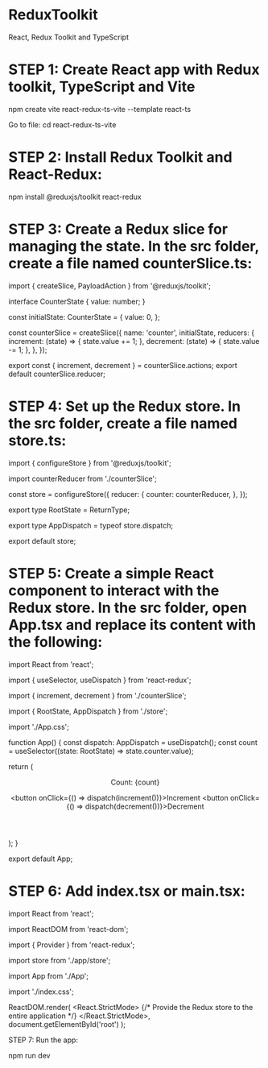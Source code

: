 # ReduxToolkit
React, Redux Toolkit and TypeScript

STEP 1: Create React app with Redux toolkit, TypeScript and Vite
================================================================
npm create vite react-redux-ts-vite --template react-ts

Go to file: cd react-redux-ts-vite

STEP 2: Install Redux Toolkit and React-Redux:
==============================================
npm install @reduxjs/toolkit react-redux

STEP 3: Create a Redux slice for managing the state. In the src folder, create a file named counterSlice.ts:
============================================================================================================
import { createSlice, PayloadAction } from '@reduxjs/toolkit';

interface CounterState {
  value: number;
}

const initialState: CounterState = {
  value: 0,
};

const counterSlice = createSlice({
  name: 'counter',
  initialState,
  reducers: {
    increment: (state) => {
      state.value += 1;
    },
    decrement: (state) => {
      state.value -= 1;
    },
  },
});

export const { increment, decrement } = counterSlice.actions;
export default counterSlice.reducer;


STEP 4: Set up the Redux store. In the src folder, create a file named store.ts:
================================================================================

import { configureStore } from '@reduxjs/toolkit';

import counterReducer from './counterSlice';

const store = configureStore({
  reducer: {
    counter: counterReducer,
  },
});

export type RootState = ReturnType<typeof store.getState>;

export type AppDispatch = typeof store.dispatch;

export default store;


STEP 5: Create a simple React component to interact with the Redux store. In the src folder, open App.tsx and replace its content with the following:
=====================================================================================================================================================

import React from 'react';

import { useSelector, useDispatch } from 'react-redux';

import { increment, decrement } from './counterSlice';

import { RootState, AppDispatch } from './store';

import './App.css';

function App() {
  const dispatch: AppDispatch = useDispatch();
  const count = useSelector((state: RootState) => state.counter.value);

  return (
    <div className="App">
      <header className="App-header">
        <p>Count: {count}</p>
        <div>
          <button onClick={() => dispatch(increment())}>Increment</button>
          <button onClick={() => dispatch(decrement())}>Decrement</button>
        </div>
      </header>
    </div>
  );
}

export default App;

STEP 6: Add index.tsx or main.tsx:
==================================

import React from 'react';

import ReactDOM from 'react-dom';

import { Provider } from 'react-redux';

import store from './app/store'; 

import App from './App'; 

import './index.css';

ReactDOM.render(
  <React.StrictMode>
    {/* Provide the Redux store to the entire application */}
    <Provider store={store}>
      <App />
    </Provider>
  </React.StrictMode>,
  document.getElementById('root')
);


STEP 7: Run the app:

npm run dev


